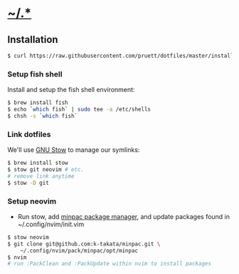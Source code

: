 # [~/.\*](https://dotfiles.github.io/)

## Installation

```bash
$ curl https://raw.githubusercontent.com/pruett/dotfiles/master/install | sh
```

### Setup fish shell

Install and setup the fish shell environment:

```bash
$ brew install fish
$ echo `which fish` | sudo tee -a /etc/shells
$ chsh -s `which fish`
```

### Link dotfiles

We'll use [GNU Stow](https://www.gnu.org/software/stow/) to manage our symlinks:

```bash
$ brew install stow
$ stow git neovim # etc.
# remove link anytime
$ stow -D git
```

### Setup neovim

- Run stow, add [minpac package manager](https://github.com/k-takata/minpac), and update packages found in ~/.config/nvim/init.vim

```bash
$ stow neovim
$ git clone git@github.com:k-takata/minpac.git \
    ~/.config/nvim/pack/minpac/opt/minpac
$ nvim
# run :PackClean and :PackUpdate within nvim to install packages
```
